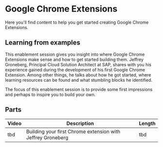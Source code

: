 # Google Chrome Extensions

Here you'll find content to help you get started creating Google Chrome Extensions.

## Learning from examples

This enablement session gives you insight into where Google Chrome Extensions make sense and how to get started building them. Jeffrey Groneberg, Principal Cloud Solution Architect at SAP, shares with you his experience gained during the development of his first Google Chrome Extension. Among other things, he talks about how he got started, where learning resources can be found and what stumbling blocks he identified.

The focus of this enablement session is to provide some first impressions and perhaps to inspire you to build your own.

## Parts

| Video     | Description                                                 | Length   |
| --------- | ----------------------------------------------------------- | -------- |
| tbd | Building your first Chrome extension with Jeffrey Groneberg | tbd |
